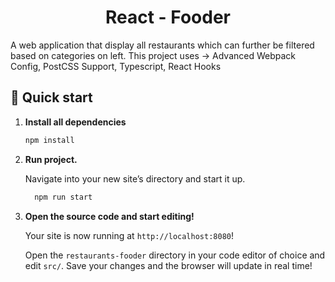 <h1 align="center">
  React - Fooder
</h1>

A web application that display all restaurants which can further be filtered based on categories on left. This project uses -> Advanced Webpack Config, PostCSS Support, Typescript, React Hooks

## 🚀 Quick start

1.  **Install all dependencies**

    ```sh
    npm install
    ```

2.  **Run project.**

    Navigate into your new site’s directory and start it up.

    ```sh
      npm run start
    ```

3.  **Open the source code and start editing!**

    Your site is now running at `http://localhost:8080`!

    Open the `restaurants-fooder` directory in your code editor of choice and edit `src/`. Save your changes and the browser will update in real time!
